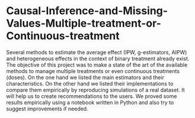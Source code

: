 # Causal-Inference-and-Missing-Values-Multiple-treatment-or-Continuous-treatment
Several methods to estimate the average effect (IPW, g-estimators, AIPW) and heterogeneous effects in the context of binary treatment already exist. The objective of this project was to make a state of the art of the available methods to manage multiple treatments or even continuous treatments (doses).  On the one hand we listed the main estimators and their characteristics. On the other hand we  listed their implementations to compare them empirically by reproducing simulations of a real dataset. It will help us to create recommendations to the users. We proved some results empirically using a notebook written in Python and also try to suggest improvements if needed.
